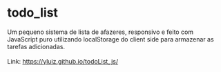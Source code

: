 # todo_list

Um pequeno sistema de lista de afazeres, responsivo e feito com JavaScript puro utilizando localStorage do client side para armazenar as tarefas adicionadas.
<br><br>
Link: https://yluiz.github.io/todoList_js/

